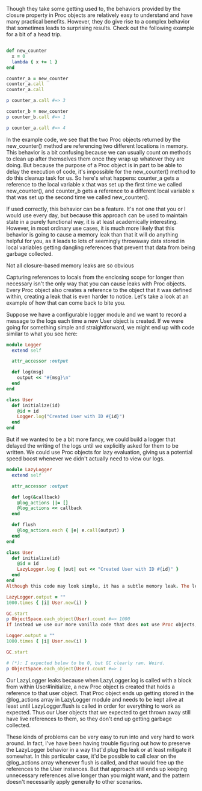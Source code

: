 Though they take some getting used to, the behaviors provided by the closure property in Proc objects are relatively easy to understand and have many practical benefits. However, they do give rise to a complex behavior that sometimes leads to surprising results. Check out the following example for a bit of a head trip.
```ruby

def new_counter
  x = 0
  lambda { x += 1 }
end

counter_a = new_counter
counter_a.call
counter_a.call

p counter_a.call #=> 3

counter_b = new_counter
p counter_b.call #=> 1

p counter_a.call #=> 4
```


In the example code, we see that the two Proc objects returned by the new_counter() method are referencing two different locations in memory. This behavior is a bit confusing because we can usually count on methods to clean up after themselves them once they wrap up whatever they are doing. But because the purpose of a Proc object is in part to be able to delay the execution of code, it's impossible for the new_counter() method to do this cleanup task for us. So here's what happens: counter_a gets a reference to the local variable x that was set up the first time we called new_counter(), and counter_b gets a reference to a different local variable x that was set up the second time we called new_counter().

If used correctly, this behavior can be a feature. It's not one that you or I would use every day, but because this approach can be used to maintain state in a purely functional way, it is at least academically interesting. However, in most ordinary use cases, it is much more likely that this behavior is going to cause a memory leak than that it will do anything helpful for you, as it leads to lots of seemingly throwaway data stored in local variables getting dangling references that prevent that data from being garbage collected.

Not all closure-based memory leaks are so obvious

Capturing references to locals from the enclosing scope for longer than necessary isn't the only way that you can cause leaks with Proc objects. Every Proc object also creates a reference to the object that it was defined within, creating a leak that is even harder to notice. Let's take a look at an example of how that can come back to bite you.

Suppose we have a configurable logger module and we want to record a message to the logs each time a new User object is created. If we were going for something simple and straightforward, we might end up with code similar to what you see here:

```ruby
module Logger
  extend self

  attr_accessor :output

  def log(msg)
    output << "#{msg}\n"
  end
end

class User
  def initialize(id)
    @id = id
    Logger.log("Created User with ID #{id}")
  end
end

```
But if we wanted to be a bit more fancy, we could build a logger that delayed the writing of the logs until we explicitly asked for them to be written. We could use Proc objects for lazy evaluation, giving us a potential speed boost whenever we didn't actually need to view our logs.

```ruby
module LazyLogger
  extend self

  attr_accessor :output

  def log(&callback)
    @log_actions ||= []
    @log_actions << callback
  end

  def flush
    @log_actions.each { |e| e.call(output) }
  end
end

class User
  def initialize(id)
    @id = id
    LazyLogger.log { |out| out << "Created User with ID #{id}" }
  end
end
Although this code may look simple, it has a subtle memory leak. The leak can be verified via the following simple script, which shows that 1000 users still exist in the system, even though the objects were created as throwaway objects:

LazyLogger.output = ""
1000.times { |i| User.new(i) }

GC.start
p ObjectSpace.each_object(User).count #=> 1000
If instead we use our more vanilla code that does not use Proc objects, we see that for the most part*, the garbage collector has done its job.

Logger.output = ""
1000.times { |i| User.new(i) }

GC.start

# (*): I expected below to be 0, but GC clearly ran. Weird.
p ObjectSpace.each_object(User).count #=> 1
```

Our LazyLogger leaks because when LazyLogger.log is called with a block from within User#initialize, a new Proc object is created that holds a reference to that user object. That Proc object ends up getting stored in the @log_actions array in LazyLogger module and needs to be kept alive at least until LazyLogger.flush is called in order for everything to work as expected. Thus our User objects that we expected to get thrown away still have live references to them, so they don't end up getting garbage collected.

These kinds of problems can be very easy to run into and very hard to work around. In fact, I've have been having trouble figuring out how to preserve the LazyLogger behavior in a way that'd plug the leak or at least mitigate it somewhat. In this particular case, it'd be possible to call clear on the @log_actions array whenever flush is called, and that would free up the references to the User instances. But that approach still ends up keeping unnecessary references alive longer than you might want, and the pattern doesn't necessarily apply generally to other scenarios.
